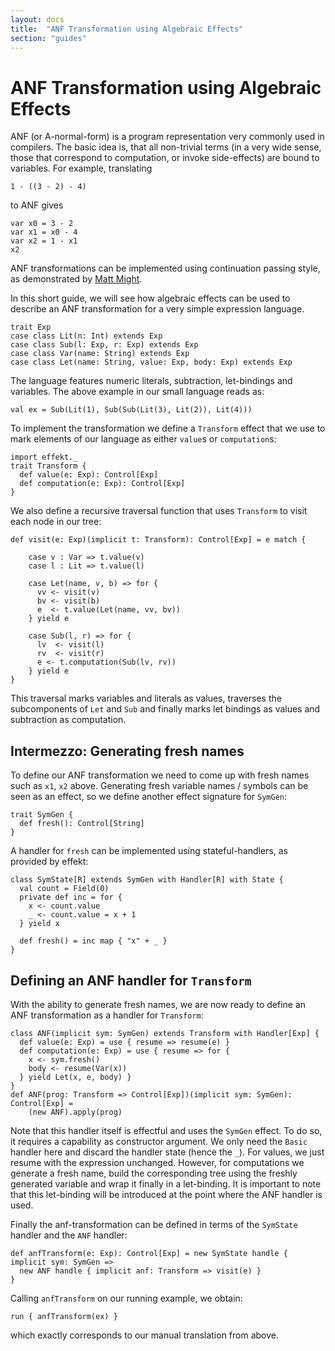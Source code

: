 ```yaml
---
layout: docs
title:  "ANF Transformation using Algebraic Effects"
section: "guides"
---
```


# ANF Transformation using Algebraic Effects
ANF (or A-normal-form) is a program representation very commonly used
in compilers.
The basic idea is, that all non-trivial terms (in a very wide sense,
those that correspond to computation, or invoke side-effects) are
bound to variables. For example, translating

```tut:book:silent
1 - ((3 - 2) - 4)
```

to ANF gives

```tut:book:silent
var x0 = 3 - 2
var x1 = x0 - 4
var x2 = 1 - x1
x2
```

ANF transformations can be implemented using continuation passing style,
as demonstrated by [Matt Might](http://matt.might.net/articles/a-normalization/).

In this short guide, we will see how algebraic effects can be used to
describe an ANF transformation for a very simple expression language.

```tut:book:silent
trait Exp
case class Lit(n: Int) extends Exp
case class Sub(l: Exp, r: Exp) extends Exp
case class Var(name: String) extends Exp
case class Let(name: String, value: Exp, body: Exp) extends Exp
```

The language features numeric literals, subtraction, let-bindings
and variables. The above example in our small language reads as:

```tut:book:silent
val ex = Sub(Lit(1), Sub(Sub(Lit(3), Lit(2)), Lit(4)))
```

To implement the transformation we define a `Transform` effect that
we use to mark elements of our language as either `value`s or
`computation`s:

```tut:book:silent
import effekt._
trait Transform {
  def value(e: Exp): Control[Exp]
  def computation(e: Exp): Control[Exp]
}
```

We also define a recursive traversal function that uses `Transform`
to visit each node in our tree:

```tut:book:silent
def visit(e: Exp)(implicit t: Transform): Control[Exp] = e match {

    case v : Var => t.value(v)
    case l : Lit => t.value(l)

    case Let(name, v, b) => for {
      vv <- visit(v)
      bv <- visit(b)
      e  <- t.value(Let(name, vv, bv))
    } yield e

    case Sub(l, r) => for {
      lv  <- visit(l)
      rv  <- visit(r)
      e <- t.computation(Sub(lv, rv))
    } yield e
}
```

This traversal marks variables and literals as values, traverses the
subcomponents of `Let` and `Sub` and finally marks let bindings as
values and subtraction as computation.

## Intermezzo: Generating fresh names

To define our ANF transformation we need to come up with fresh names
such as `x1`, `x2` above. Generating fresh variable names / symbols
can be seen as an effect, so we define another effect signature for
`SymGen`:

```tut:book:silent
trait SymGen {
  def fresh(): Control[String]
}
```

A handler for `fresh` can be implemented using stateful-handlers, as
provided by effekt:

```tut:book:silent
class SymState[R] extends SymGen with Handler[R] with State {
  val count = Field(0)
  private def inc = for {
    x <- count.value
    _ <- count.value = x + 1
  } yield x

  def fresh() = inc map { "x" + _ }
}
```

## Defining an ANF handler for `Transform`
With the ability to generate fresh names, we are now ready to define
an ANF transformation as a handler for `Transform`:

```tut:book:silent
class ANF(implicit sym: SymGen) extends Transform with Handler[Exp] {
  def value(e: Exp) = use { resume => resume(e) }
  def computation(e: Exp) = use { resume => for {
    x <- sym.fresh()
    body <- resume(Var(x))
  } yield Let(x, e, body) }
}
def ANF(prog: Transform => Control[Exp])(implicit sym: SymGen): Control[Exp] =
    (new ANF).apply(prog)
```

Note that this handler itself is effectful and uses the `SymGen` effect. To do so, it
requires a capability as constructor argument. We only need the `Basic` handler here
and discard the handler state (hence the `_`). For values, we just resume with the
expression unchanged.
However, for computations we generate a fresh name, build the corresponding tree using
the freshly generated variable and wrap it finally in a let-binding.
It is important to note that this let-binding will be introduced at the point where
the ANF handler is used.

Finally the anf-transformation can be defined in terms of the `SymState` handler and
the `ANF` handler:

```tut:book:silent
def anfTransform(e: Exp): Control[Exp] = new SymState handle { implicit sym: SymGen =>
  new ANF handle { implicit anf: Transform => visit(e) }
}
```

Calling `anfTransform` on our running example, we obtain:

```tut
run { anfTransform(ex) }
```

which exactly corresponds to our manual translation from above.
